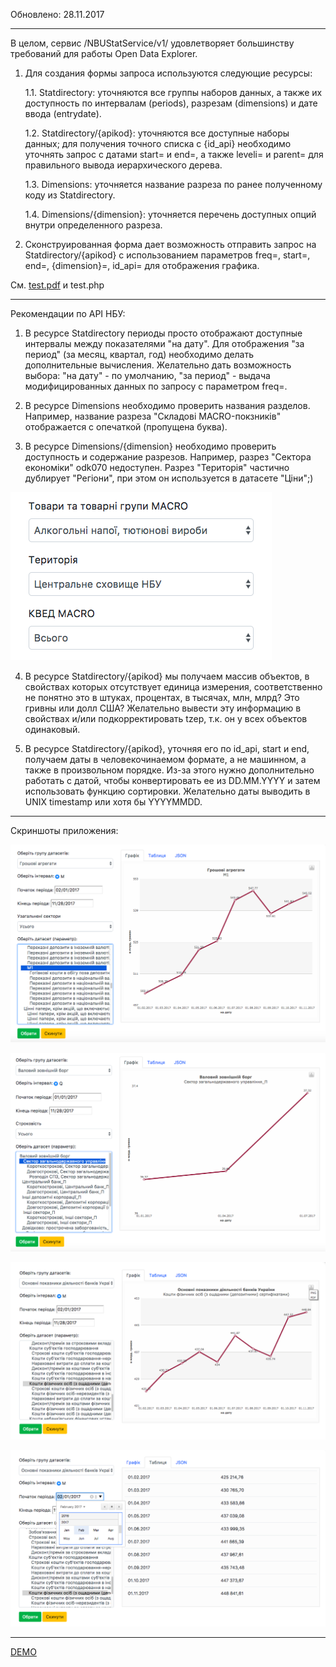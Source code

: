 Обновлено: 28.11.2017
___________________

В целом, сервис /NBUStatService/v1/ удовлетворяет большинству требований для работы Open Data Explorer.

1. Для создания формы запроса используются следующие ресурсы:

    1.1. Statdirectory: уточняются все группы наборов данных, а также их доступность по интервалам (periods), разрезам (dimensions) и дате ввода (entrydate).

    1.2. Statdirectory/{apikod}: уточняются все доступные наборы данных; для получения точного списка с {id_api} необходимо уточнять запрос с датами start= и end=, а также leveli= и parent= для правильного вывода иерархического дерева.

    1.3. Dimensions: уточняется название разреза по ранее полученному коду из Statdirectory.

    1.4. Dimensions/{dimension}: уточняется перечень доступных опций внутри определенного разреза.

2. Сконструированная форма дает возможность отправить запрос на Statdirectory/{apikod} с использованием параметров freq=, start=, end=, {dimension}=, id_api= для отображения графика.

См. [test.pdf](https://github.com/artemworks/nbu/blob/master/opendata-explorer/test.pdf) и test.php

___________________

Рекомендации по API НБУ:

1. В ресурсе Statdirectory периоды просто отображают доступные интервалы между показателями "на дату". Для отображения "за период" (за месяц, квартал, год) необходимо делать дополнительные вычисления. Желательно дать возможность выбора: "на дату" - по умолчанию, "за период" - выдача модифицированных данных по запросу с параметром freq=.

2. В ресурсе Dimensions необходимо проверить названия разделов. Например, название разреза "Складові MACRO-покзників" отображается с опечаткой (пропущена буква).

3. В ресурсе Dimensions/{dimension} необходимо проверить доступность и содержание разрезов. Например, разрез "Сектора економіки" odk070 недоступен. Разрез "Територія" частично дублирует "Регіони", при этом он используется в датасете "Ціни";)

![Alt text](/opendata-explorer/ss/05.png?raw=true "Параметри групи даних Iнфляцiя")

4. В ресурсе Statdirectory/{apikod} мы получаем массив объектов, в свойствах которых отсутствует единица измерения, соответственно не понятно это в штуках, процентах, в тысячах, млн, млрд? Это гривны или долл США? Желательно вывести эту информацию в свойствах и/или подкорректировать tzep, т.к. он у всех объектов одинаковый.

5. В ресурсе Statdirectory/{apikod}, уточняя его по id_api, start и end, получаем даты в человекочинаемом формате, а не машинном, а также в произвольном порядке. Из-за этого нужно дополнительно работать с датой, чтобы конвертировать ее из DD.MM.YYYY и затем использовать функцию сортировки. Желательно даты выводить в UNIX timestamp или хотя бы YYYYMMDD.

___________________

Скриншоты приложения:

![Alt text](/opendata-explorer/ss/01.png?raw=true "Грошові агрегати - Грошова маса - Усі сектори")

![Alt text](/opendata-explorer/ss/02.png?raw=true "Валовий зовнішній борг - Усього")

![Alt text](/opendata-explorer/ss/03.png?raw=true "Основні показники діяльності банків - Кредити, що надані фізичним особам - Графік")

![Alt text](/opendata-explorer/ss/04.png?raw=true "Основні показники діяльності банків - Кредити, що надані фізичним особам - Табличний вигляд")

___________________


[DEMO](http://test.roomian.org/opendata-explorer/ "DEMO")

